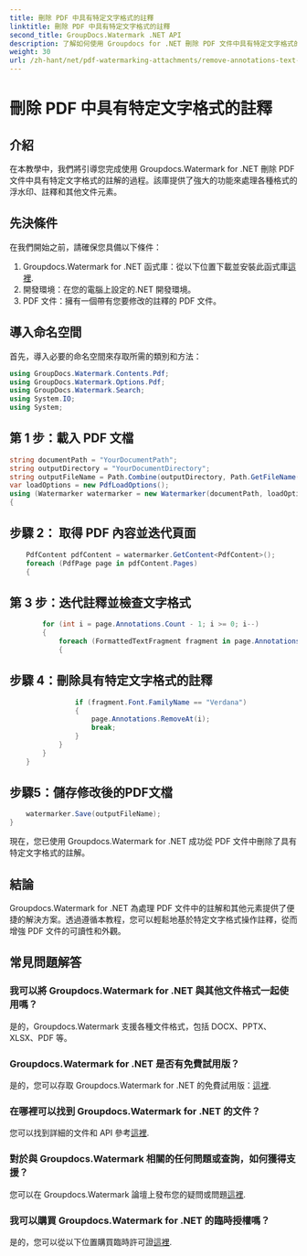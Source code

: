 ```yaml
---
title: 刪除 PDF 中具有特定文字格式的註釋
linktitle: 刪除 PDF 中具有特定文字格式的註釋
second_title: GroupDocs.Watermark .NET API
description: 了解如何使用 Groupdocs for .NET 刪除 PDF 文件中具有特定文字格式的註解。
weight: 30
url: /zh-hant/net/pdf-watermarking-attachments/remove-annotations-text-formatting-pdf/
---
```


# 刪除 PDF 中具有特定文字格式的註釋

## 介紹
在本教學中，我們將引導您完成使用 Groupdocs.Watermark for .NET 刪除 PDF 文件中具有特定文字格式的註解的過程。該庫提供了強大的功能來處理各種格式的浮水印、註釋和其他文件元素。
## 先決條件
在我們開始之前，請確保您具備以下條件：
1.  Groupdocs.Watermark for .NET 函式庫：從以下位置下載並安裝此函式庫[這裡](https://releases.groupdocs.com/Watermark/net/).
2. 開發環境：在您的電腦上設定的.NET 開發環境。
3. PDF 文件：擁有一個帶有您要修改的註釋的 PDF 文件。

## 導入命名空間
首先，導入必要的命名空間來存取所需的類別和方法：
```csharp
using GroupDocs.Watermark.Contents.Pdf;
using GroupDocs.Watermark.Options.Pdf;
using GroupDocs.Watermark.Search;
using System.IO;
using System;
```
## 第 1 步：載入 PDF 文檔
```csharp
string documentPath = "YourDocumentPath";
string outputDirectory = "YourDocumentDirectory";
string outputFileName = Path.Combine(outputDirectory, Path.GetFileName(documentPath));
var loadOptions = new PdfLoadOptions();
using (Watermarker watermarker = new Watermarker(documentPath, loadOptions))
{
```
## 步驟 2： 取得 PDF 內容並迭代頁面
```csharp
    PdfContent pdfContent = watermarker.GetContent<PdfContent>();
    foreach (PdfPage page in pdfContent.Pages)
    {
```
## 第 3 步：迭代註釋並檢查文字格式
```csharp
        for (int i = page.Annotations.Count - 1; i >= 0; i--)
        {
            foreach (FormattedTextFragment fragment in page.Annotations[i].FormattedTextFragments)
            {
```
## 步驟 4：刪除具有特定文字格式的註釋
```csharp
                if (fragment.Font.FamilyName == "Verdana")
                {
                    page.Annotations.RemoveAt(i);
                    break;
                }
            }
        }
    }
```
## 步驟5：儲存修改後的PDF文檔
```csharp
    watermarker.Save(outputFileName);
}
```
現在，您已使用 Groupdocs.Watermark for .NET 成功從 PDF 文件中刪除了具有特定文字格式的註解。

## 結論
Groupdocs.Watermark for .NET 為處理 PDF 文件中的註解和其他元素提供了便捷的解決方案。透過遵循本教程，您可以輕鬆地基於特定文字格式操作註釋，從而增強 PDF 文件的可讀性和外觀。
## 常見問題解答
### 我可以將 Groupdocs.Watermark for .NET 與其他文件格式一起使用嗎？
是的，Groupdocs.Watermark 支援各種文件格式，包括 DOCX、PPTX、XLSX、PDF 等。
### Groupdocs.Watermark for .NET 是否有免費試用版？
是的，您可以存取 Groupdocs.Watermark for .NET 的免費試用版：[這裡](https://releases.groupdocs.com/).
### 在哪裡可以找到 Groupdocs.Watermark for .NET 的文件？
您可以找到詳細的文件和 API 參考[這裡](https://tutorials.groupdocs.com/Watermark/net/).
### 對於與 Groupdocs.Watermark 相關的任何問題或查詢，如何獲得支援？
您可以在 Groupdocs.Watermark 論壇上發布您的疑問或問題[這裡](https://forum.groupdocs.com/c/watermark/19).
### 我可以購買 Groupdocs.Watermark for .NET 的臨時授權嗎？
是的，您可以從以下位置購買臨時許可證[這裡](https://purchase.groupdocs.com/temporary-license/).